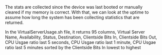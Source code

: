The stats are collected since the device was last booted or manually cleared if my memory is correct.  With that, we can look at the uptime to assume how long the system has been collecting statistics that are returned.

In the VirtualServerUsage.sh file, it returns 95 columns, Virtual Server Name, Availability, Status, Destination, Clientside Bits In, Clientside Bits Out, CPU Usgae ratio last 5 seconds, CPU Usgae ratio last 1 minute, CPU Usgae ratio last 5 minutes sorted by the Clientside Bits In lowest to highest
